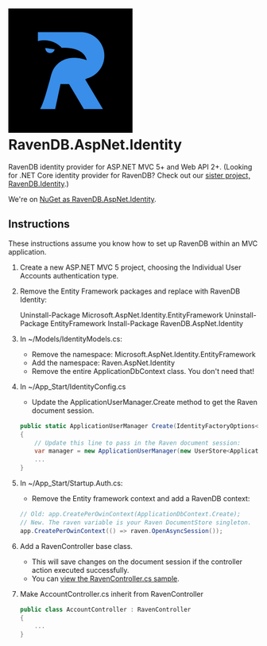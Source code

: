﻿# ![RavenDB logo](https://github.com/JudahGabriel/RavenDB.Identity/blob/master/RavenDB.Identity/nuget-icon.png?raw=true) RavenDB.AspNet.Identity #
RavenDB identity provider for ASP.NET MVC 5+ and Web API 2+. (Looking for .NET Core identity provider for RavenDB? Check out our [sister project, RavenDB.Identity](https://github.com/JudahGabriel/RavenDB.Identity).)

We're on [NuGet as RavenDB.AspNet.Identity](https://www.nuget.org/packages/RavenDB.AspNet.Identity/).

## Instructions ##
These instructions assume you know how to set up RavenDB within an MVC application.

1. Create a new ASP.NET MVC 5 project, choosing the Individual User Accounts authentication type.
2. Remove the Entity Framework packages and replace with RavenDB Identity:
 
    Uninstall-Package Microsoft.AspNet.Identity.EntityFramework
    Uninstall-Package EntityFramework
    Install-Package RavenDB.AspNet.Identity
    
3. In ~/Models/IdentityModels.cs:
    * Remove the namespace: Microsoft.AspNet.Identity.EntityFramework
    * Add the namespace: Raven.AspNet.Identity
    * Remove the entire ApplicationDbContext class. You don't need that!
4. In ~/App_Start/IdentityConfig.cs
    * Update the ApplicationUserManager.Create method to get the Raven document session.
   
    ```csharp
    public static ApplicationUserManager Create(IdentityFactoryOptions<ApplicationUserManager> options, IOwinContext context) 
	{
		// Update this line to pass in the Raven document session:
		var manager = new ApplicationUserManager(new UserStore<ApplicationUser>(context.Get<IAsyncDocumentSession>()));
		...
	}
	```
5. In ~/App_Start/Startup.Auth.cs:
	* Remove the Entity framework context and add a RavenDB context:
	```csharp
	// Old: app.CreatePerOwinContext(ApplicationDbContext.Create);
	// New. The raven variable is your Raven DocumentStore singleton.
	app.CreatePerOwinContext(() => raven.OpenAsyncSession());
	```
6. Add a RavenController base class. 
	* This will save changes on the document session if the controller action executed successfully.
	* You can [view the RavenController.cs sample](https://github.com/JudahGabriel/RavenDB.AspNet.Identity/blob/master/Sample/Controllers/RavenController.cs).
7. Make AccountController.cs inherit from RavenController
	```csharp
	public class AccountController : RavenController
	{
		...
	}
	```
